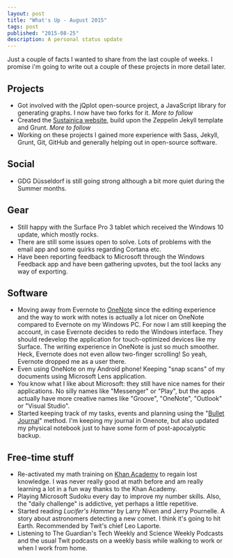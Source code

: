```yaml
---
layout: post
title: "What's Up - August 2015"
tags: post
published: "2015-08-25"
description: A personal status update
---
```


Just a couple of facts I wanted to share from the last couple of weeks. I promise i'm going to write out a couple of these projects in more detail later.

## Projects

- Got involved with the jQplot open-source project, a JavaScript library for generating graphs. I now have two forks for it. *More to follow*
- Created the [Sustainica website](http://www.sustainica.org), build upon the Zeppelin Jekyll template and Grunt. *More to follow*
- Working on these projects I gained more experience with Sass, Jekyll, Grunt, Git, GitHub and generally helping out in open-source software.

## Social

- GDG Düsseldorf is still going strong although a bit more quiet during the Summer months.

## Gear

- Still happy with the Surface Pro 3 tablet which received the Windows 10 update, which mostly rocks.
- There are still some issues open to solve. Lots of problems with the email app and some quirks regarding Cortana etc.
- Have been reporting feedback to Microsoft through the Windows Feedback app and have been gathering upvotes, but the tool lacks any way of exporting.

## Software

- Moving away from Evernote to [OneNote](http://www.onenote.com) since the editing experience and the way to work with notes is actually a lot nicer on OneNote compared to Evernote on my Windows PC. For now I am still keeping the account, in case Evernote decides to redo the Windows interface. They should redevelop the application for touch-optimized devices like my Surface. The writing experience in OneNote is just so much smoother. Heck, Evernote does not even allow two-finger scrolling! So yeah, Evernote dropped me as a user there.
- Even using OneNote on my Android phone! Keeping "snap scans" of my documents using Microsoft Lens application.
- You know what I like about Microsoft: they still have nice names for their applications. No silly names like "Messenger" or "Play", but the apps actually have more creative names like "Groove", "OneNote", "Outlook" or "Visual Studio".
- Started keeping track of my tasks, events and planning using the "[Bullet Journal](http://bulletjournal.com/)" method. I'm keeping my journal in Onenote, but also updated my physical notebook just to have some form of post-apocalyptic backup.

## Free-time stuff

- Re-activated my math training on [Khan Academy](https://www.khanacademy.org/) to regain lost knowledge. I was never really good at math before and am really learning a lot in a fun way thanks to the Khan Academy.
- Playing Microsoft Sudoku every day to improve my number skills. Also, the "daily challenge" is addictive, yet perhaps a little repetitive.
- Started reading *Lucifer's Hammer* by Larry Niven and Jerry Pournelle. A story about astronomers detecting a new comet. I think it's going to hit Earth. Recommended by Twit's chief Leo Laporte.
- Listening to The Guardian's Tech Weekly and Science Weekly Podcasts and the usual Twit podcasts on a weekly basis while walking to work or when I work from home.
